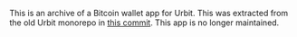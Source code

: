 This is an archive of a Bitcoin wallet app for Urbit.  This was
extracted from the old Urbit monorepo in [this
commit](https://github.com/urbit/urbit/tree/8bf4373d131ee19f1bb3f30b3da1172427a0e2f1).
This app is no longer maintained.

